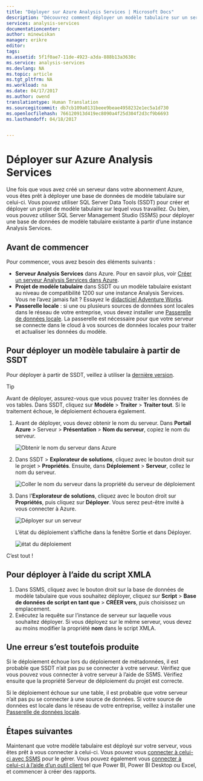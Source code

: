 ```yaml
---
title: "Déployer sur Azure Analysis Services | Microsoft Docs"
description: "Découvrez comment déployer un modèle tabulaire sur un serveur Azure Analysis Services."
services: analysis-services
documentationcenter: 
author: minewiskan
manager: erikre
editor: 
tags: 
ms.assetid: 5f1f0ae7-11de-4923-a3da-888b13a3638c
ms.service: analysis-services
ms.devlang: NA
ms.topic: article
ms.tgt_pltfrm: NA
ms.workload: na
ms.date: 04/17/2017
ms.author: owend
translationtype: Human Translation
ms.sourcegitcommit: db7cb109a0131beee9beae4958232e1ec5a1d730
ms.openlocfilehash: 766120913d419ec8090a4f25d304f2d3cf9b6693
ms.lasthandoff: 04/18/2017


---
```

# <a name="deploy-to-azure-analysis-services"></a>Déployer sur Azure Analysis Services
Une fois que vous avez créé un serveur dans votre abonnement Azure, vous êtes prêt à déployer une base de données de modèle tabulaire sur celui-ci. Vous pouvez utiliser SQL Server Data Tools (SSDT) pour créer et déployer un projet de modèle tabulaire sur lequel vous travaillez. Ou bien, vous pouvez utiliser SQL Server Management Studio (SSMS) pour déployer une base de données de modèle tabulaire existante à partir d’une instance Analysis Services.

## <a name="before-you-begin"></a>Avant de commencer
Pour commencer, vous avez besoin des éléments suivants :

* **Serveur Analysis Services** dans Azure. Pour en savoir plus, voir [Créer un serveur Analysis Services dans Azure](analysis-services-create-server.md).
* **Projet de modèle tabulaire** dans SSDT ou un modèle tabulaire existant au niveau de compatibilité 1200 sur une instance Analysis Services. Vous ne l’avez jamais fait ? Essayez le [didacticiel Adventure Works](https://msdn.microsoft.com/library/hh231691.aspx).
* **Passerelle locale** : si une ou plusieurs sources de données sont locales dans le réseau de votre entreprise, vous devez installer une [Passerelle de données locale](analysis-services-gateway.md). La passerelle est nécessaire pour que votre serveur se connecte dans le cloud à vos sources de données locales pour traiter et actualiser les données du modèle.

## <a name="to-deploy-a-tabular-model-from-ssdt"></a>Pour déployer un modèle tabulaire à partir de SSDT
Pour déployer à partir de SSDT, veillez à utiliser la [dernière version](https://msdn.microsoft.com/library/mt204009.aspx).

> [!TIP]
> Avant de déployer, assurez-vous que vous pouvez traiter les données de vos tables. Dans SSDT, cliquez sur **Modèle** > **Traiter** > **Traiter tout**. Si le traitement échoue, le déploiement échouera également.
> 
> 

1. Avant de déployer, vous devez obtenir le nom du serveur. Dans **Portail Azure** > Serveur > **Présentation** > **Nom du serveur**, copiez le nom du serveur.
   
    ![Obtenir le nom du serveur dans Azure](./media/analysis-services-deploy/aas-deploy-get-server-name.png)
2. Dans SSDT > **Explorateur de solutions**, cliquez avec le bouton droit sur le projet > **Propriétés**. Ensuite, dans **Déploiement** > **Serveur**, collez le nom du serveur.   
   
    ![Coller le nom du serveur dans la propriété du serveur de déploiement](./media/analysis-services-deploy/aas-deploy-deployment-server-property.png)
3. Dans l’**Explorateur de solutions**, cliquez avec le bouton droit sur **Propriétés**, puis cliquez sur **Déployer**. Vous serez peut-être invité à vous connecter à Azure.
   
    ![Déployer sur un serveur](./media/analysis-services-deploy/aas-deploy-deploy.png)
   
    L’état du déploiement s’affiche dans la fenêtre Sortie et dans Déployer.
   
    ![état du déploiement](./media/analysis-services-deploy/aas-deploy-status.png)

C’est tout !

## <a name="to-deploy-using-xmla-script"></a>Pour déployer à l’aide du script XMLA
1. Dans SSMS, cliquez avec le bouton droit sur la base de données de modèle tabulaire que vous souhaitez déployer, cliquez sur **Script** > **Base de données de script en tant que** > **CRÉER vers**, puis choisissez un emplacement.
2. Exécutez la requête sur l’instance de serveur sur laquelle vous souhaitez déployer. Si vous déployez sur le même serveur, vous devez au moins modifier la propriété **nom** dans le script XMLA.  

## <a name="but-something-went-wrong"></a>Une erreur s’est toutefois produite
Si le déploiement échoue lors du déploiement de métadonnées, il est probable que SSDT n’ait pas pu se connecter à votre serveur. Vérifiez que vous pouvez vous connecter à votre serveur à l’aide de SSMS. Vérifiez ensuite que la propriété Serveur de déploiement du projet est correcte.

Si le déploiement échoue sur une table, il est probable que votre serveur n’ait pas pu se connecter à une source de données. Si votre source de données est locale dans le réseau de votre entreprise, veillez à installer une [Passerelle de données locale](analysis-services-gateway.md).

## <a name="next-steps"></a>Étapes suivantes
Maintenant que votre modèle tabulaire est déployé sur votre serveur, vous êtes prêt à vous connecter à celui-ci. Vous pouvez vous [connecter à celui-ci avec SSMS](analysis-services-manage.md) pour le gérer. Vous pouvez également vous [connecter à celui-ci à l’aide d’un outil client](analysis-services-connect.md) tel que Power BI, Power BI Desktop ou Excel, et commencer à créer des rapports.


